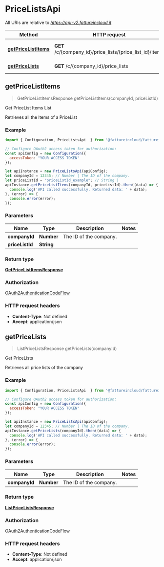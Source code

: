 # PriceListsApi

All URIs are relative to *https://api-v2.fattureincloud.it*

Method | HTTP request | Description
------------- | ------------- | -------------
[**getPriceListItems**](PriceListsApi.md#getPriceListItems) | **GET** /c/{company_id}/price_lists/{price_list_id}/items | Get PriceList Items List
[**getPriceLists**](PriceListsApi.md#getPriceLists) | **GET** /c/{company_id}/price_lists | Get PriceLists



## getPriceListItems

> GetPriceListItemsResponse getPriceListItems(companyId, priceListId)

Get PriceList Items List

Retrieves all the Items of a PriceList

### Example

```javascript
import { Configuration, PriceListsApi  } from '@fattureincloud/fattureincloud-ts-sdk';

// Configure OAuth2 access token for authorization: 
const apiConfig = new Configuration({
  accessToken: "YOUR ACCESS TOKEN"
});

let apiInstance = new PriceListsApi(apiConfig);
let companyId = 12345; // Number | The ID of the company.
let priceListId = "priceListId_example"; // String | 
apiInstance.getPriceListItems(companyId, priceListId).then((data) => {
  console.log('API called successfully. Returned data: ' + data);
}, (error) => {
  console.error(error);
});

```

### Parameters


Name | Type | Description  | Notes
------------- | ------------- | ------------- | -------------
 **companyId** | **Number**| The ID of the company. | 
 **priceListId** | **String**|  | 

### Return type

[**GetPriceListItemsResponse**](GetPriceListItemsResponse.md)

### Authorization

[OAuth2AuthenticationCodeFlow](../README.md#OAuth2AuthenticationCodeFlow)

### HTTP request headers

- **Content-Type**: Not defined
- **Accept**: application/json


## getPriceLists

> ListPriceListsResponse getPriceLists(companyId)

Get PriceLists

Retrieves all price lists of the company

### Example

```javascript
import { Configuration, PriceListsApi  } from '@fattureincloud/fattureincloud-ts-sdk';

// Configure OAuth2 access token for authorization: 
const apiConfig = new Configuration({
  accessToken: "YOUR ACCESS TOKEN"
});

let apiInstance = new PriceListsApi(apiConfig);
let companyId = 12345; // Number | The ID of the company.
apiInstance.getPriceLists(companyId).then((data) => {
  console.log('API called successfully. Returned data: ' + data);
}, (error) => {
  console.error(error);
});

```

### Parameters


Name | Type | Description  | Notes
------------- | ------------- | ------------- | -------------
 **companyId** | **Number**| The ID of the company. | 

### Return type

[**ListPriceListsResponse**](ListPriceListsResponse.md)

### Authorization

[OAuth2AuthenticationCodeFlow](../README.md#OAuth2AuthenticationCodeFlow)

### HTTP request headers

- **Content-Type**: Not defined
- **Accept**: application/json

